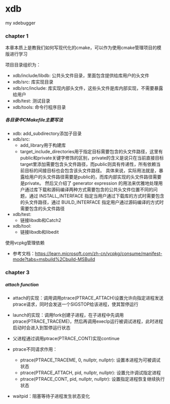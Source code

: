 # xdb
my xdebugger


### chapter 1

本章本质上是教我们如何写现代化的cmake，可以作为使用cmake管理项目的模版进行学习

项目目录组织为：
- xdb/include/libdb: 公共头文件目录，里面包含提供给库用户的头文件
- xdb/src: 库实现目录
- xdb/src/include: 库实现内部头文件，这些头文件是库内部实现，不需要暴露给用户
- xdb/test: 测试目录
- xdb/tools: 命令行程序目录

##### 各目录中CMakefile主要写法
- xdb: add_subdirectory添加子目录
- xdb/src: 
  - add_library用于构建库
  - target_include_directories用于指定目标需要包含的头文件路径，这里有public和private关键字修饰的区别，private的含义是说只在当前直接目标target里添加需要包含头文件路径，而public则具有传递性，所有依赖当前目标的间接目标也会包含该头文件路径。
  具体来说，实际用法就是，暴露给用户的头文件路径需要是public的，而库内部实现的头文件路径需要是private。
  然后又介绍了 generator expression 的用法来优雅地处理用户通过库下载和源码编译两种方式需要包含的公共头文件位置不同的问题，通过 INSTALL_INTERFACE 指定当用户通过下载库的方式时需要包含的头文件路径，通过 BUILD_INTERFACE 指定用户通过源码编译的方式时需要包含的头文件路径
- xdb/test: 
  - 链接libxdb和Catch2
- xdb/tool: 
  - 链接libxdb和libedit

使用vcpkg管理依赖
- 参考文档：https://learn.microsoft.com/zh-cn/vcpkg/consume/manifest-mode?tabs=msbuild%2Cbuild-MSBuild

### chapter 3

##### attach function
- attach的实现：调用调用ptrace(PTRACE_ATTACH)设置允许向指定进程发送ptrace请求，同时会发送一个SIGSTOP给该进程，使其暂停运行
- launch的实现：调用fork创建子进程，在子进程中先调用ptrace(PTRACE_TRACEME)，然后再调用execlp运行被调试进程，此时进程启动时会进入到暂停运行状态
- 父进程通过调用ptrace(PTRACE_CONT)实现continue


- ptrace不同请求作用：
  - ptrace(PTRACE_TRACEME, 0, nullptr, nullptr): 设置本进程为可被调试状态
  - ptrace(PTRACE_ATTACH, pid, nullptr, nullptr): 设置允许调试指定进程
  - ptrace(PTRACE_CONT, pid, nullptr, nullptr): 设置指定进程恢复继续执行状态
- waitpid：阻塞等待子进程发生状态变化